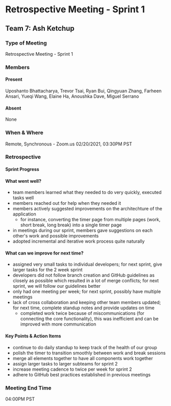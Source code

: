# Retrospective Meeting - Sprint 1

## Team 7: Ash Ketchup

### Type of Meeting
Retrospective Meeting - Sprint 1

### Members

#### Present
Uposhanto Bhattacharya, Trevor Tsai, Ryan Bui, Qingyuan Zhang, Farheen Ansari, Yueqi Wang, Elaine Ha, Anoushka Dave, Miguel Serrano 

#### Absent 
None

### When & Where 
Remote, Synchronous - Zoom.us
02/20/2021, 03:30PM PST

### Retrospective

#### Sprint Progress

#### What went well?
- team members learned what they needed to do very quickly, executed tasks well
- members reached out for help when they needed it
- members actively suggested improvements on the architechture of the application
  - for instance, converting the timer page from multiple pages (work, short break, long break) into a single timer page
- in meetings during our sprint, members gave suggestions on each other's work and possible improvements
- adopted incremental and iterative work process quite naturally

#### What can we improve for next time?
- assigned very small tasks to individual developers; for next sprint, give larger tasks for the 2 week sprint
- developers did not follow branch creation and GitHub guidelines as closely as possible which resulted in a lot of merge conflicts; for next sprint, we will follow our guidelines better
- only had one meeting per week; for next sprint, possibly have multiple meetings
- lack of cross collaboration and keeping other team members updated; for next time, complete standup notes and provide updates on time
  - completed work twice because of miscommunications (for connecting the core functionality), this was inefficient and can be improved with more communication

#### Key Points & Action Items
- continue to do daily standup to keep track of the health of our group
- polish the timer to transition smoothly between work and break sessions
- merge all elements together to have all components work together
- assign larger tasks to larger subteams for sprint 2
- increase meeting cadence to twice per week for sprint 2
- adhere to GitHub best practices established in previous meetings

### Meeting End Time
04:00PM PST
